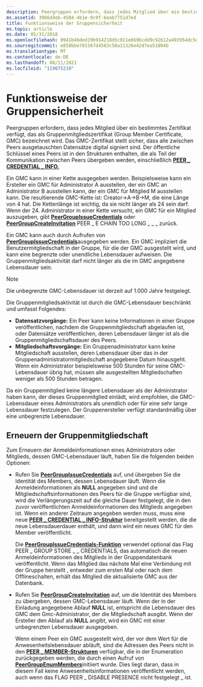 ```yaml
---
description: Peergruppen erfordern, dass jedes Mitglied über ein bestimmtes Zertifikat verfügt, das als Gruppenmitgliedszertifikat (Group Member Certificate, GMC) bezeichnet wird.
ms.assetid: 3966d4eb-4504-4b1e-9c9f-6eab7751d7ed
title: Funktionsweise der Gruppensicherheit
ms.topic: article
ms.date: 05/31/2018
ms.openlocfilehash: 0941b4bded19b914218d5c011e8696cdd9c92612a493954dc5dd45d91e59006a
ms.sourcegitcommit: e858bbe701567d4583c50a11326e42d7ea51804b
ms.translationtype: MT
ms.contentlocale: de-DE
ms.lasthandoff: 08/11/2021
ms.locfileid: "119675210"
---
```

# <a name="how-group-security-works"></a>Funktionsweise der Gruppensicherheit

Peergruppen erfordern, dass jedes Mitglied über ein bestimmtes Zertifikat verfügt, das als Gruppenmitgliedszertifikat (Group Member Certificate, GMC) bezeichnet wird. Das GMC-Zertifikat stellt sicher, dass alle zwischen Peers ausgetauschten Datensätze digital signiert sind. Der öffentliche Schlüssel eines Peers ist in den Strukturen enthalten, die als Teil der Kommunikation zwischen Peers übergeben werden, einschließlich [**PEER \_ CREDENTIAL \_ INFO.**](/windows/desktop/api/P2P/ns-p2p-peer_credential_info)

Ein GMC kann in einer Kette ausgegeben werden. Beispielsweise kann ein Ersteller ein GMC für Administrator A ausstellen, der ein GMC an Administrator B ausstellen kann, der ein GMC für Mitglied M ausstellen kann. Die resultierende GMC-Kette ist: Creator->A->B->M, die eine Länge von 4 hat. Die Kettenlänge ist wichtig, da sie nicht länger als 24 sein darf. Wenn der 24. Administrator in einer Kette versucht, ein GMC für ein Mitglied auszugeben, gibt [**PeerGroupIssueCredentials**](/windows/desktop/api/P2P/nf-p2p-peergroupissuecredentials) oder [**PeerGroupCreateInvitation**](/windows/desktop/api/P2P/nf-p2p-peergroupcreateinvitation) PEER \_ E CHAIN TOO LONG \_ \_ \_ zurück.

Ein GMC kann auch durch Aufrufen von [**PeerGroupIssueCredentials**](/windows/desktop/api/P2P/nf-p2p-peergroupissuecredentials)ausgegeben werden. Ein GMC impliziert die Benutzermitgliedschaft in der Gruppe, für die der GMC ausgestellt wird, und kann eine begrenzte oder unendliche Lebensdauer aufweisen. Die Gruppenmitgliedsaktivität darf nicht länger als die im GMC angegebene Lebensdauer sein.

> [!Note]  
> Die unbegrenzte GMC-Lebensdauer ist derzeit auf 1.000 Jahre festgelegt.

 

Die Gruppenmitgliedsaktivität ist durch die GMC-Lebensdauer beschränkt und umfasst Folgendes:

-   **Datensatzvorgänge:** Ein Peer kann keine Informationen in einer Gruppe veröffentlichen, nachdem die Gruppenmitgliedschaft abgelaufen ist, oder Datensätze veröffentlichen, deren Lebensdauer länger ist als die Gruppenmitgliedschaftsdauer des Peers.
-   **Mitgliedschaftsvorgänge:** Ein Gruppenadministrator kann keine Mitgliedschaft ausstellen, deren Lebensdauer über das in der Gruppenadministratormitgliedschaft angegebene Datum hinausgeht. Wenn ein Administrator beispielsweise 500 Stunden für seine GMC-Lebensdauer übrig hat, müssen alle ausgestellten Mitgliedschaften weniger als 500 Stunden betragen.

Da ein Gruppenmitglied keine längere Lebensdauer als der Administrator haben kann, der dieses Gruppenmitglied einlädt, wird empfohlen, die GMC-Lebensdauer eines Administrators als unendlich oder für eine sehr lange Lebensdauer festzulegen. Der Gruppenersteller verfügt standardmäßig über eine unbegrenzte Lebensdauer.

## <a name="renewing-group-membership"></a>Erneuern der Gruppenmitgliedschaft

Zum Erneuern der Anmeldeinformationen eines Administrators oder Mitglieds, dessen GMC-Lebensdauer läuft, haben Sie die folgenden beiden Optionen:

-   Rufen Sie [**PeerGroupIssueCredentials**](/windows/desktop/api/P2P/nf-p2p-peergroupissuecredentials) auf, und übergeben Sie die Identität des Members, dessen Lebensdauer läuft. Wenn die Anmeldeinformationen als **NULL** angegeben sind und die Mitgliedschaftsinformationen des Peers für die Gruppe verfügbar sind, wird die Verlängerungszeit auf die gleiche Dauer festgelegt, die in den zuvor veröffentlichten Anmeldeinformationen des Mitglieds angegeben ist. Wenn ein anderer Zeitraum angegeben werden muss, muss eine neue [**PEER \_ CREDENTIAL \_ INFO-Struktur**](/windows/desktop/api/P2P/ns-p2p-peer_credential_info) bereitgestellt werden, die die neue Lebensdauerdauer enthält, und dann wird ein neues GMC für den Member veröffentlicht.

    Die [**PeerGroupIssueCredentials-Funktion**](/windows/desktop/api/P2P/nf-p2p-peergroupissuecredentials) verwendet optional das Flag PEER \_ GROUP STORE \_ \_ CREDENTIALS, das automatisch die neuen Anmeldeinformationen des Mitglieds in der Gruppendatenbank veröffentlicht. Wenn das Mitglied das nächste Mal eine Verbindung mit der Gruppe herstellt , entweder zum ersten Mal oder nach dem Offlineschalten, erhält das Mitglied die aktualisierte GMC aus der Datenbank.

-   Rufen Sie [**PeerGroupCreateInvitation**](/windows/desktop/api/P2P/nf-p2p-peergroupcreateinvitation) auf, um die Identität des Members zu übergeben, dessen GMC-Lebensdauer läuft. Wenn der in der Einladung angegebene Ablauf **NULL** ist, entspricht die Lebensdauer des GMC dem Gmc-Administrator, der die Mitgliedschaft ausgibt. Wenn der Ersteller den Ablauf als **NULL** angibt, wird ein GMC mit einer unbegrenzten Lebensdauer ausgegeben.

    Wenn einem Peer ein GMC ausgestellt wird, der vor dem Wert für die Anwesenheitslebensdauer abläuft, sind die Adressen des Peers nicht in den [**PEER \_ MEMBER-Strukturen**](/windows/desktop/api/P2P/ns-p2p-peer_member) verfügbar, die in der Enumeration zurückgegeben werden, die durch einen Aufruf von [**PeerGroupEnumMembers**](/windows/desktop/api/P2P/nf-p2p-peergroupenummembers)initiiert wurde. Dies liegt daran, dass in diesem Fall keine Anwesenheitsinformationen veröffentlicht werden, auch wenn das FLAG PEER \_ DISABLE PRESENCE nicht festgelegt \_ ist.

 

 



